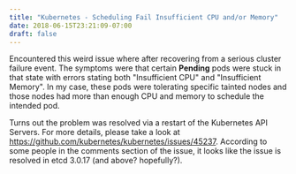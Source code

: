 ```yaml
---
title: "Kubernetes - Scheduling Fail Insufficient CPU and/or Memory"
date: 2018-06-15T23:21:09-07:00
draft: false
---
```

Encountered this weird issue where after recovering from a serious cluster failure event. The symptoms were that certain **Pending** pods were stuck in that state with errors stating both "Insufficient CPU" and "Insufficient Memory". In my case, these pods were tolerating specific tainted nodes and those nodes had more than enough CPU and memory to schedule the intended pod. 

Turns out the problem was resolved via a restart of the Kubernetes API Servers. For more details, please take a look at https://github.com/kubernetes/kubernetes/issues/45237. According to some people in the comments section of the issue, it looks like the issue is resolved in etcd 3.0.17 (and above? hopefully?). 

